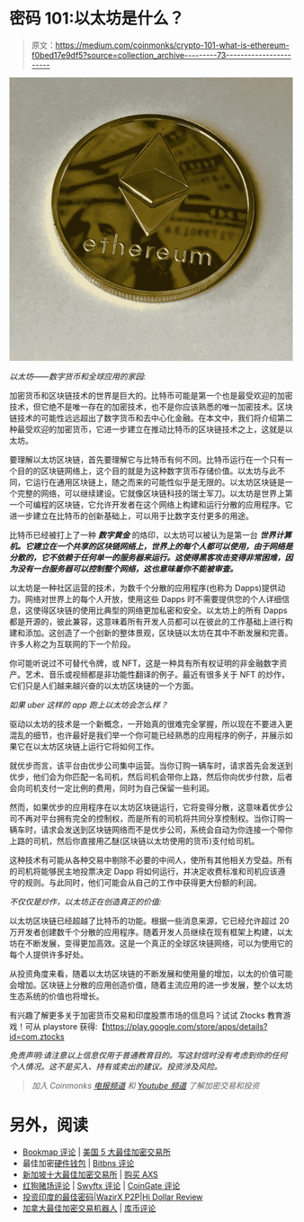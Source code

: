 # 密码 101:以太坊是什么？

> 原文：<https://medium.com/coinmonks/crypto-101-what-is-ethereum-f0bed17e9df5?source=collection_archive---------73----------------------->

![](img/e19f7e2e8302d186747c9ba6f6578f1d.png)

*以太坊——数字货币和全球应用的家园:*

加密货币和区块链技术的世界是巨大的。比特币可能是第一个也是最受欢迎的加密技术，但它绝不是唯一存在的加密技术，也不是你应该熟悉的唯一加密技术。区块链技术的可能性远远超出了数字货币和去中心化金融。在本文中，我们将介绍第二种最受欢迎的加密货币，它进一步建立在推动比特币的区块链技术之上，这就是以太坊。

要理解以太坊区块链，首先要理解它与比特币有何不同。比特币运行在一个只有一个目的的区块链网络上，这个目的就是为这种数字货币存储价值。以太坊与此不同，它运行在通用区块链上，随之而来的可能性似乎是无限的。以太坊区块链是一个完整的网络，可以继续建设。它就像区块链科技的瑞士军刀。以太坊是世界上第一个可编程的区块链，它允许开发者在这个网络上构建和运行分散的应用程序。它进一步建立在比特币的创新基础上，可以用于比数字支付更多的用途。

比特币已经被打上了一种 ***数字黄金*** 的烙印，以太坊可以被认为是第一台 ***世界计算机。它建立在一个共享的区块链网络上，世界上的每个人都可以使用，由于网络是分散的，它不依赖于任何单一的服务器来运行。这使得黑客攻击变得非常困难，因为没有一台服务器可以控制整个网络，这也意味着你不能被审查。***

以太坊是一种社区运营的技术，为数千个分散的应用程序(也称为 Dapps)提供动力。网络对世界上的每个人开放，使用这些 Dapps 时不需要提供您的个人详细信息，这使得区块链的使用比典型的网络更加私密和安全。以太坊上的所有 Dapps 都是开源的，彼此兼容，这意味着所有开发人员都可以在彼此的工作基础上进行构建和添加。这创造了一个创新的整体景观，区块链以太坊在其中不断发展和完善。许多人称之为互联网的下一个阶段。

你可能听说过不可替代令牌，或 NFT，这是一种具有所有权证明的非金融数字资产。艺术、音乐或视频都是非功能性翻译的例子。最近有很多关于 NFT 的炒作，它们只是人们越来越兴奋的以太坊区块链的一个方面。

*如果 uber 这样的 app 跑上以太坊会怎么样？*

驱动以太坊的技术是一个新概念，一开始真的很难完全掌握，所以现在不要进入更混乱的细节，也许最好是我们举一个你可能已经熟悉的应用程序的例子，并展示如果它在以太坊区块链上运行它将如何工作。

就优步而言，该平台由优步公司集中运营。当你订购一辆车时，请求首先会发送到优步，他们会为你匹配一名司机，然后司机会带你上路，然后你向优步付款，后者会向司机支付一定比例的费用，同时为自己保留一些利润。

然而，如果优步的应用程序在以太坊区块链运行，它将变得分散，这意味着优步公司不再对平台拥有完全的控制权，而是所有的司机将共同分享控制权。当你订购一辆车时，请求会发送到区块链网络而不是优步公司，系统会自动为你连接一个带你上路的司机，然后你直接用乙醚(区块链以太坊使用的货币)支付给司机。

这种技术有可能从各种交易中剔除不必要的中间人，使所有其他相关方受益。所有的司机将能够民主地投票决定 Dapp 将如何运行，并决定收费标准和司机应该遵守的规则。与此同时，他们可能会从自己的工作中获得更大份额的利润。

*不仅仅是炒作，以太坊正在创造真正的价值:*

以太坊区块链已经超越了比特币的功能。根据一些消息来源，它已经允许超过 20 万开发者创建数千个分散的应用程序。随着开发人员继续在现有框架上构建，以太坊在不断发展，变得更加高效。这是一个真正的全球区块链网络，可以为使用它的每个人提供许多好处。

从投资角度来看，随着以太坊区块链的不断发展和使用量的增加，以太的价值可能会增加。区块链上分散的应用创造价值，随着主流应用的进一步发展，整个以太坊生态系统的价值也将增长。

有兴趣了解更多关于加密货币交易和印度股票市场的信息吗？试试 Ztocks 教育游戏！可从 playstore 获得:【https://play.google.com/store/apps/details?id=com.ztocks 

*免责声明:请注意以上信息仅用于普通教育目的。写这封信时没有考虑到你的任何个人情况。这不是买入、持有或卖出的建议。投资涉及风险。*

> *加入 Coinmonks* [*电报频道*](https://t.me/coincodecap) *和* [*Youtube 频道*](https://www.youtube.com/c/coinmonks/videos) *了解加密交易和投资*

# 另外，阅读

*   [Bookmap 评论](https://coincodecap.com/bookmap-review-2021-best-trading-software) | [美国 5 大最佳加密交易所](https://coincodecap.com/crypto-exchange-usa)
*   最佳加密[硬件钱包](/coinmonks/hardware-wallets-dfa1211730c6) | [Bitbns 评论](/coinmonks/bitbns-review-38256a07e161)
*   [新加坡十大最佳加密交易所](https://coincodecap.com/crypto-exchange-in-singapore) | [购买 AXS](https://coincodecap.com/buy-axs-token)
*   [红狗赌场评论](https://coincodecap.com/red-dog-casino-review) | [Swyftx 评论](https://coincodecap.com/swyftx-review) | [CoinGate 评论](https://coincodecap.com/coingate-review)
*   [投资印度的最佳密码](https://coincodecap.com/best-crypto-to-invest-in-india-in-2021)|[WazirX P2P](https://coincodecap.com/wazirx-p2p)|[Hi Dollar Review](https://coincodecap.com/hi-dollar-review)
*   [加拿大最佳加密交易机器人](https://coincodecap.com/5-best-crypto-trading-bots-in-canada) | [库币评论](https://coincodecap.com/kucoin-review)